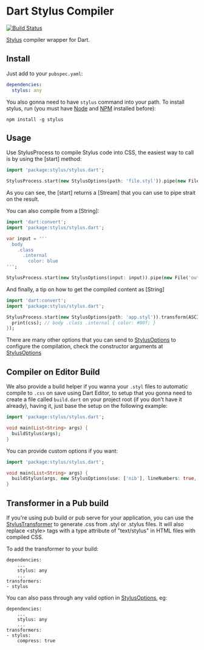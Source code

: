Dart Stylus Compiler
==============

[![Build Status](https://drone.io/github.com/wilkerlucio/dart-stylus/status.png)](https://drone.io/github.com/wilkerlucio/dart-stylus/latest)

[Stylus](http://learnboost.github.io/stylus/) compiler wrapper for Dart.

Install
-------

Just add to your `pubspec.yaml`:

```yaml
dependencies:
  stylus: any
```

You also gonna need to have `stylus` command into your path. To install stylus, run (you must have [Node](http://nodejs.org/) and [NPM](https://npmjs.org/) installed before):
```
npm install -g stylus
```

Usage
-----

Use StylusProcess to compile Stylus code into CSS, the easiest
way to call is by using the [start] method:

```dart
import 'package:stylus/stylus.dart';

StylusProcess.start(new StylusOptions(path: 'file.styl')).pipe(new File('output.css').openWrite());
```

As you can see, the [start] returns a [Stream] that you can use to pipe
strait on the result.

You can also compile from a [String]:

```dart
import 'dart:convert';
import 'package:stylus/stylus.dart';

var input = '''
  body
    .class
      .internal
        color: blue
''';

StylusProcess.start(new StylusOptions(input: input)).pipe(new File('output.css').openWrite());
```

And finally, a tip on how to get the compiled content as [String]

```dart
import 'dart:convert';
import 'package:stylus/stylus.dart';

StylusProcess.start(new StylusOptions(path: 'app.styl')).transform(ASCII.decoder).single.then((String css) {
  print(css); // body .class .internal { color: #00f; }
});
```

There are many other options that you can send to [StylusOptions] to configure
the compilation, check the constructor arguments at [StylusOptions](https://github.com/wilkerlucio/dart-stylus/blob/master/lib/src/stylus/stylus_options.dart#L7-L59)

Compiler on Editor Build
------------------------

We also provide a build helper if you wanna your `.styl` files to automatic compile to `.css` on save using Dart Editor, to setup that you gonna need to create a file called `build.dart` on your project root (if you don't have it already), having it, just base the setup on the following example:

```dart
import 'package:stylus/stylus.dart';

void main(List<String> args) {
  buildStylus(args);
}
```

You can provide custom options if you want:

```dart
import 'package:stylus/stylus.dart';

void main(List<String> args) {
  buildStylus(args, new StylusOptions(use: ['nib'], lineNumbers: true, includeCss: true, compress: true));
}
```

Transformer in a Pub build
--------------------------

If you're using pub build or pub serve for your application, you can use the [StylusTransformer](https://github.com/wilkerlucio/dart-stylus/blob/master/lib/transformer.dart)
to generate .css from .styl or .stylus files.  It will also replace &lt;style> tags with a type attribute of
"text/stylus" in HTML files with compiled CSS.

To add the transformer to your build:

```
dependencies:
    ...
    stylus: any
    ...
transformers:
- stylus
```

You can also pass through any valid option in [StylusOptions], eg:

```
dependencies:
    ...
    stylus: any
    ...
transformers:
- stylus:
    compress: true
```

[StylusOptions]: https://github.com/wilkerlucio/dart-stylus/blob/master/lib/src/stylus/stylus_options.dart#L7-L59